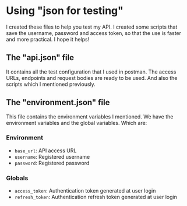 
# Using "json for testing"

I created these files to help you test my API. I created some scripts that save the username, password and access token, so that the use is faster and more practical. I hope it helps!


## The "api.json" file

It contains all the test configuration that I used in postman. The access URLs, endpoints and request bodies are ready to be used. And also the scripts which I mentioned previously.

## The "environment.json" file

This file contains the environment variables I mentioned. We have the environment variables and the global variables. Which are:

### Environment

- `base_url`: API access URL
- `username`: Registered username
- `password`: Registered password

### Globals

- `access_token`: Authentication token generated at user login
- `refresh_token`: Authentication refresh token generated at user login